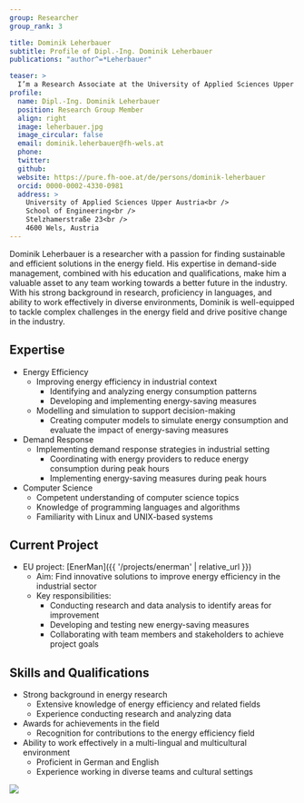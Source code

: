 ```yaml
---
group: Researcher
group_rank: 3

title: Dominik Leherbauer
subtitle: Profile of Dipl.-Ing. Dominik Leherbauer
publications: "author^=*Leherbauer"

teaser: >
  I’m a Research Associate at the University of Applied Sciences Upper Austria.
profile:
  name: Dipl.-Ing. Dominik Leherbauer
  position: Research Group Member
  align: right
  image: leherbauer.jpg
  image_circular: false
  email: dominik.leherbauer@fh-wels.at
  phone:
  twitter:
  github:
  website: https://pure.fh-ooe.at/de/persons/dominik-leherbauer
  orcid: 0000-0002-4330-0981
  address: >
    University of Applied Sciences Upper Austria<br />
    School of Engineering<br />
    Stelzhamerstraße 23<br />
    4600 Wels, Austria
---
```


Dominik Leherbauer is a researcher with a passion for finding sustainable and efficient solutions in the energy field.
His expertise in demand-side management, combined with his education and qualifications, make him a valuable asset to any team working towards a better future in the industry.
With his strong background in research, proficiency in languages, and ability to work effectively in diverse environments, Dominik is well-equipped to tackle complex challenges in the energy field and drive positive change in the industry.

## Expertise

- Energy Efficiency
  - Improving energy efficiency in industrial context
    - Identifying and analyzing energy consumption patterns
    - Developing and implementing energy-saving measures
  - Modelling and simulation to support decision-making
    - Creating computer models to simulate energy consumption and evaluate the impact of energy-saving measures
- Demand Response
  - Implementing demand response strategies in industrial setting
    - Coordinating with energy providers to reduce energy consumption during peak hours
    - Implementing energy-saving measures during peak hours
- Computer Science
  - Competent understanding of computer science topics
  - Knowledge of programming languages and algorithms
  - Familiarity with Linux and UNIX-based systems

## Current Project

- EU project: [EnerMan]({{ '/projects/enerman' | relative_url }})
  - Aim: Find innovative solutions to improve energy efficiency in the industrial sector
  - Key responsibilities:
    - Conducting research and data analysis to identify areas for improvement
    - Developing and testing new energy-saving measures
    - Collaborating with team members and stakeholders to achieve project goals

## Skills and Qualifications

- Strong background in energy research
  - Extensive knowledge of energy efficiency and related fields
  - Experience conducting research and analyzing data
- Awards for achievements in the field
  - Recognition for contributions to the energy efficiency field
- Ability to work effectively in a multi-lingual and multicultural environment
  - Proficient in German and English
  - Experience working in diverse teams and cultural settings

![](https://www.youtube-nocookie.com/watch?v=dv_5Z1kX6Pk?width=800)

